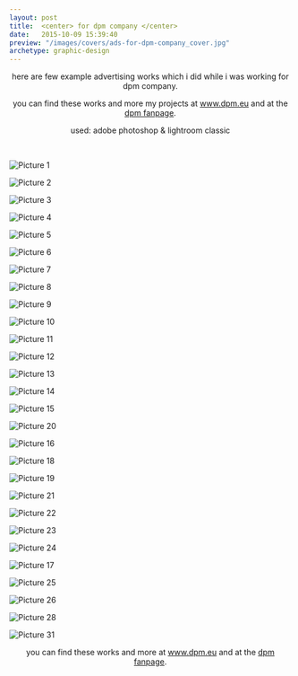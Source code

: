 ```yaml
---
layout: post
title:  <center> for dpm company </center>
date:   2015-10-09 15:39:40
preview: "/images/covers/ads-for-dpm-company_cover.jpg"
archetype: graphic-design
---
```


<center>
here are few example advertising works which i did while i was working for dpm company.
<p>you can find these works and more my projects at <a href="https://dpm.eu/">www.dpm.eu</a> and at the <a href="https://fb.watch/bbuX4ocjuX/">dpm fanpage</a>.</p>
<p>used: adobe photoshop & lightroom classic</p>
</center>
<p>&nbsp;</p>


![Picture 1](\images\graphic-design\ads-for-dpm-company\1.jpg)

![Picture 2](\images\graphic-design\ads-for-dpm-company\2.jpg)

![Picture 3](\images\graphic-design\ads-for-dpm-company\3.jpg)

![Picture 4](\images\graphic-design\ads-for-dpm-company\4.jpg)

![Picture 5](\images\graphic-design\ads-for-dpm-company\5.jpg)

![Picture 6](\images\graphic-design\ads-for-dpm-company\6.jpg)

![Picture 7](\images\graphic-design\ads-for-dpm-company\7.jpg)

![Picture 8](\images\graphic-design\ads-for-dpm-company\8.jpg)

![Picture 9](\images\graphic-design\ads-for-dpm-company\9.jpg)

![Picture 10](\images\graphic-design\ads-for-dpm-company\10.jpg)

![Picture 11](\images\graphic-design\ads-for-dpm-company\11.jpg)

![Picture 12](\images\graphic-design\ads-for-dpm-company\12.jpg)

![Picture 13](\images\graphic-design\ads-for-dpm-company\13.jpg)

![Picture 14](\images\graphic-design\ads-for-dpm-company\14.jpg)

![Picture 15](\images\graphic-design\ads-for-dpm-company\15.jpg)

![Picture 20](\images\graphic-design\ads-for-dpm-company\20.jpg)

![Picture 16](\images\graphic-design\ads-for-dpm-company\16.jpg)

![Picture 18](\images\graphic-design\ads-for-dpm-company\18.jpg)

![Picture 19](\images\graphic-design\ads-for-dpm-company\19.jpg)

![Picture 21](\images\graphic-design\ads-for-dpm-company\21.jpg)

![Picture 22](\images\graphic-design\ads-for-dpm-company\22.jpg)

![Picture 23](\images\graphic-design\ads-for-dpm-company\23.jpg)

![Picture 24](\images\graphic-design\ads-for-dpm-company\24.jpg)

![Picture 17](\images\graphic-design\ads-for-dpm-company\17.jpg)

![Picture 25](\images\graphic-design\ads-for-dpm-company\25.jpg)

![Picture 26](\images\graphic-design\ads-for-dpm-company\26.jpg)

<!-- ![Picture 27](\images\graphic-design\ads-for-dpm-company\27.jpg) -->

![Picture 28](\images\graphic-design\ads-for-dpm-company\28.jpg)

<!-- ![Picture 29](\images\graphic-design\ads-for-dpm-company\29.jpg) -->

<!-- ![Picture 30](\images\graphic-design\ads-for-dpm-company\30.jpg) -->

![Picture 31](\images\graphic-design\ads-for-dpm-company\31.jpg)

<center>
you can find these works and more at <a href="https://dpm.eu/">www.dpm.eu</a> and at the <a href="https://fb.watch/bbsCKItiat/">dpm fanpage</a>.
</center>

